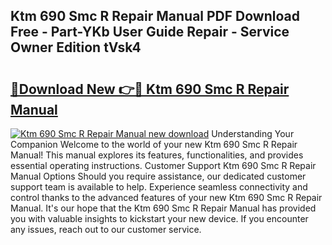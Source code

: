 ## Ktm 690 Smc R Repair Manual PDF Download Free - Part-YKb User Guide Repair - Service Owner Edition tVsk4

# <h2><a href="http://bc8223.oget.top/?id=Ktm+690+Smc+R+Repair+Manual">🔗Download New 👉🔴 Ktm 690 Smc R Repair Manual</a></h2>

[![Ktm 690 Smc R Repair Manual new download](https://i.imgur.com/5g1atiW.png)](http://bc8223.oget.top/?id=Ktm+690+Smc+R+Repair+Manual)
Understanding Your Companion Welcome to the world of your new Ktm 690 Smc R Repair Manual! This manual explores its features, functionalities, and provides essential operating instructions. Customer Support Ktm 690 Smc R Repair Manual Options Should you require assistance, our dedicated customer support team is available to help. Experience seamless connectivity and control thanks to the advanced features of your new Ktm 690 Smc R Repair Manual. It's our hope that the Ktm 690 Smc R Repair Manual has provided you with valuable insights to kickstart your new device. If you encounter any issues, reach out to our customer service.
